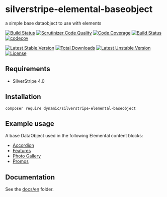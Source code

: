 # silverstripe-elemental-baseobject

a simple base dataobject to use with elements

[![Build Status](https://travis-ci.org/dynamic/silverstripe-elemental-baseobject.svg?branch=master)](https://travis-ci.org/dynamic/silverstripe-elemental-baseobject)
[![Scrutinizer Code Quality](https://scrutinizer-ci.com/g/dynamic/silverstripe-elemental-baseobject/badges/quality-score.png?b=master)](https://scrutinizer-ci.com/g/dynamic/silverstripe-elemental-baseobject/?branch=master)
[![Code Coverage](https://scrutinizer-ci.com/g/dynamic/silverstripe-elemental-baseobject/badges/coverage.png?b=master)](https://scrutinizer-ci.com/g/dynamic/silverstripe-elemental-baseobject/?branch=master)
[![Build Status](https://scrutinizer-ci.com/g/dynamic/silverstripe-elemental-baseobject/badges/build.png?b=master)](https://scrutinizer-ci.com/g/dynamic/silverstripe-elemental-baseobject/build-status/master)
[![codecov](https://codecov.io/gh/dynamic/silverstripe-elemental-baseobject/branch/master/graph/badge.svg)](https://codecov.io/gh/dynamic/silverstripe-elemental-baseobject)

[![Latest Stable Version](https://poser.pugx.org/dynamic/silverstripe-elemental-baseobject/v/stable)](https://packagist.org/packages/dynamic/silverstripe-elemental-baseobject)
[![Total Downloads](https://poser.pugx.org/dynamic/silverstripe-elemental-baseobject/downloads)](https://packagist.org/packages/dynamic/silverstripe-elemental-baseobject)
[![Latest Unstable Version](https://poser.pugx.org/dynamic/silverstripe-elemental-baseobject/v/unstable)](https://packagist.org/packages/dynamic/silverstripe-elemental-baseobject)
[![License](https://poser.pugx.org/dynamic/silverstripe-elemental-baseobject/license)](https://packagist.org/packages/dynamic/silverstripe-elemental-baseobject)

## Requirements

- SilverStripe 4.0

## Installation

`composer require dynamic/silverstripe-elemental-baseobject`

## Example usage

A base DataObject used in the following Elemental content blocks:

* [Accordion](https://github.com/dynamic/silverstripe-elemental-accordion)
* [Features](https://github.com/dynamic/silverstripe-elemental-blocks)
* [Photo Gallery](https://github.com/dynamic/silverstripe-elemental-blocks)
* [Promos](https://github.com/dynamic/silverstripe-elemental-blocks)

## Documentation

See the [docs/en](docs/en/index.md) folder.
